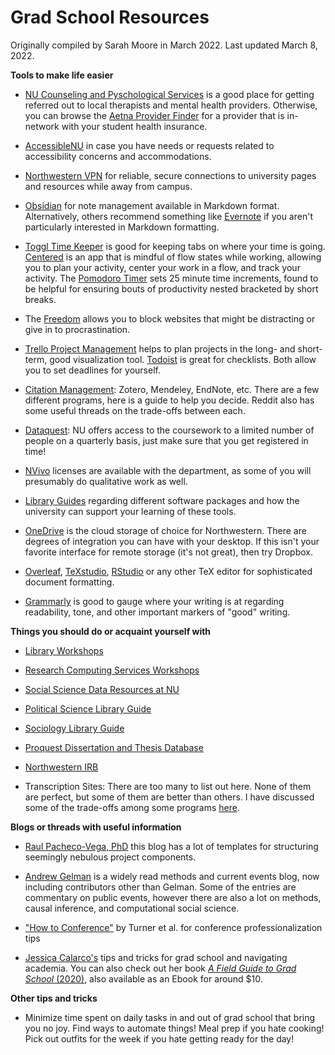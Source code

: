 # Grad School Resources 

Originally compiled by Sarah Moore in March 2022. Last updated March 8, 2022. 

**Tools to make life easier** 

- [NU Counseling and Pyschological Services](https://www.northwestern.edu/counseling/) is a good place for getting referred out to local therapists and mental health providers. Otherwise, you can browse the [Aetna Provider Finder](https://www.aetna.com/individuals-families/find-a-doctor.html) for a provider that is in-network with your student health insurance.

- [AccessibleNU](https://www.northwestern.edu/accessiblenu/) in case you have needs or requests related to accessibility concerns and accommodations. 

- [Northwestern VPN](https://www.it.northwestern.edu/oncampus/vpn/) for reliable, secure connections to university pages and resources while away from campus. 

- [Obsidian](https://obsidian.md/) for note management available in Markdown format. Alternatively, others recommend something like [Evernote](https://evernote.com/) if you aren't particularly interested in Markdown formatting. 

- [Toggl Time Keeper](https://toggl.com/) is good for keeping tabs on where your time is going. [Centered](https://www.centered.app/download) is an app that is mindful of flow states while working, allowing you to plan your activity, center your work in a flow, and track your activity. The [Pomodoro Timer](https://pomofocus.io/) sets 25 minute time increments, found to be helpful for ensuring bouts of productivity nested bracketed by short breaks. 

- The [Freedom](https://freedom.to/) allows you to block websites that might be distracting or give in to procrastination. 

- [Trello Project Management](https://trello.com/) helps to plan projects in the long- and short-term, good visualization tool. [Todoist](https://todoist.com/) is great for checklists. Both allow you to set deadlines for yourself. 

- [Citation Management](https://www.library.northwestern.edu/research/scholarly/citation-management.html): Zotero, Mendeley, EndNote, etc. There are a few different programs, here is a guide to help you decide. Reddit also has some useful threads on the trade-offs between each. 

- [Dataquest](https://www.it.northwestern.edu/research/campus-events/data-camp.html): NU offers access to the coursework to a limited number of people on a quarterly basis, just make sure that you get registered in time! 

- [NVivo](https://libguides.northwestern.edu/c.php?g=114906&p=6872685) licenses are available with the department, as some of you will presumably do qualitative work as well. 

- [Library Guides](https://libguides.northwestern.edu/c.php?g=114906&p=747533) regarding different software packages and how the university can support your learning of these tools. 

- [OneDrive](https://www.it.northwestern.edu/file-sharing/onedrive.html) is the cloud storage of choice for Northwestern. There are degrees of integration you can have with your desktop. If this isn't your favorite interface for remote storage (it's not great), then try Dropbox. 

- [Overleaf](www.overleaf.com), [TeXstudio](https://www.texstudio.org/), [RStudio](https://www.rstudio.com/) or any other TeX editor for sophisticated document formatting. 

- [Grammarly](https://www.grammarly.com/) is good to gauge where your writing is at regarding readability, tone, and other important markers of "good" writing. 

**Things you should do or acquaint yourself with** 

- [Library Workshops](https://www.library.northwestern.edu/visit/events-exhibits/event-calendar.html)

- [Research Computing Services Workshops](https://www.it.northwestern.edu/research/training.html)

- [Social Science Data Resources at NU](https://libguides.northwestern.edu/c.php?g=114894&p=749250) 

- [Political Science Library Guide](http://libguides.northwestern.edu/politicalscience)

- [Sociology Library Guide](https://libguides.northwestern.edu/sociology) 

- [Proquest Dissertation and Thesis Database](https://www.proquest.com/pqdtglobal/index?_ga=2.185414442.2078620383.1646766670-92380473.1646423938) 

- [Northwestern IRB](https://irb.northwestern.edu/) 

- Transcription Sites: There are too many to list out here. None of them are perfect, but some of them are better than others. I have discussed some of the trade-offs among some programs [here](resources/transcription-services.docx). 

**Blogs or threads with useful information** 

- [Raul Pacheco-Vega, PhD](http://www.raulpacheco.org/resources/) this blog has a lot of templates for structuring seemingly nebulous project components.

- [Andrew Gelman](https://statmodeling.stat.columbia.edu/) is a widely read methods and current events blog, now including contributors other than Gelman. Some of the entries are commentary on public events, however there are also a lot on methods, causal inference, and computational social science. 

- ["How to Conference"](https://preprints.apsanet.org/engage/apsa/article-details/6201c6e2cbb4f49a2db95354) by Turner et al. for conference professionalization tips

- [Jessica Calarco's](http://www.jessicacalarco.com/tips-tricks) tips and tricks for grad school and navigating academia. You can also check out her book [*A Field Guide to Grad School* (2020)](https://press.princeton.edu/books/paperback/9780691201092/a-field-guide-to-grad-school), also available as an Ebook for around $10. 

**Other tips and tricks** 

- Minimize time spent on daily tasks in and out of grad school that bring you no joy. Find ways to automate things! Meal prep if you hate cooking! Pick out outfits for the week if you hate getting ready for the day! 
